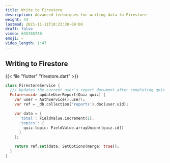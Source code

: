 ```yaml
---
title: Write to Firestore
description: Advanced techniques for writing data to Firestore
weight: 44
lastmod: 2021-11-11T10:23:30-09:00
draft: false
vimeo: 645765740
emoji: ✏️
video_length: 1:47
---
```


## Writing to Firestore

{{< file "flutter" "firestore.dart" >}}
```dart
class FirestoreService {
  /// Updates the current user's report document after completing quiz
  Future<void> updateUserReport(Quiz quiz) {
    var user = AuthService().user!;
    var ref = _db.collection('reports').doc(user.uid);

    var data = {
      'total': FieldValue.increment(1),
      'topics': {
        quiz.topic: FieldValue.arrayUnion([quiz.id])
      }
    };

    return ref.set(data, SetOptions(merge: true));
  }
}
```